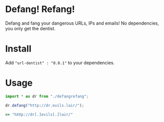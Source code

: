 # Defang! Refang!
Defang and fang your dangerous URLs, IPs and emails! No dependencies, you only get the dentist.

# Install

Add `"url-dentist" : "0.0.1"` to your dependencies.

# Usage

```typescript
import * as dr from "./defangrefang";

dr.defang("http://dr.evils.lair/");

=> "hXXp://dr[.]evils[.]lair/"
```